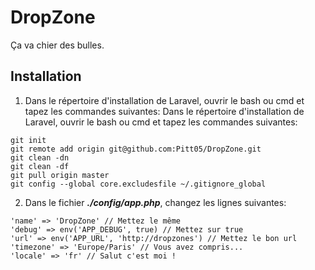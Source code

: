 # DropZone
Ça va chier des bulles.

## Installation
1. Dans le répertoire d'installation de Laravel, ouvrir le bash ou cmd et tapez les commandes suivantes:
Dans le répertoire d'installation de Laravel, ouvrir le bash ou cmd et tapez les commandes suivantes:
```
git init
git remote add origin git@github.com:Pitt05/DropZone.git
git clean -dn
git clean -df
git pull origin master
git config --global core.excludesfile ~/.gitignore_global
```
2. Dans le fichier **_./config/app.php_**, changez les lignes suivantes:
```
'name' => 'DropZone' // Mettez le même
'debug' => env('APP_DEBUG', true) // Mettez sur true
'url' => env('APP_URL', 'http://dropzones') // Mettez le bon url
'timezone' => 'Europe/Paris' // Vous avez compris...
'locale' => 'fr' // Salut c'est moi !
```
